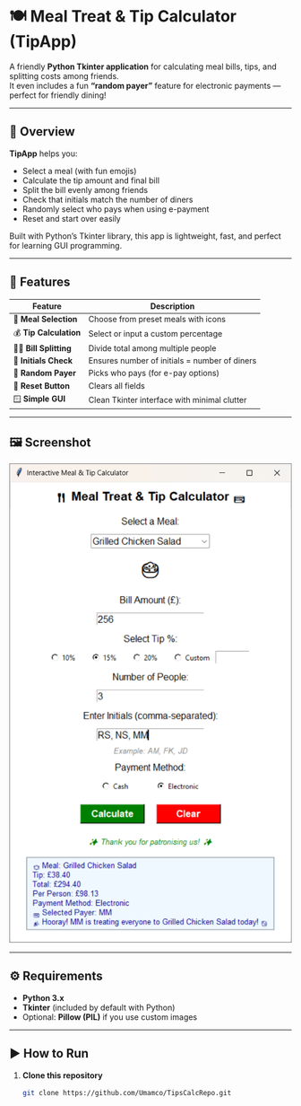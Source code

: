 # 🍽️ Meal Treat & Tip Calculator (TipApp)

A friendly **Python Tkinter application** for calculating meal bills, tips, and splitting costs among friends.  
It even includes a fun **“random payer”** feature for electronic payments — perfect for friendly dining!

---

## 🧭 Overview

**TipApp** helps you:
- Select a meal (with fun emojis)
- Calculate the tip amount and final bill
- Split the bill evenly among friends
- Check that initials match the number of diners
- Randomly select who pays when using e-payment
- Reset and start over easily

Built with Python’s Tkinter library, this app is lightweight, fast, and perfect for learning GUI programming.

---

## 🚀 Features

| Feature | Description |
|----------|--------------|
| 🍕 **Meal Selection** | Choose from preset meals with icons |
| 💰 **Tip Calculation** | Select or input a custom percentage |
| 🧍‍♂️ **Bill Splitting** | Divide total among multiple people |
| 🧾 **Initials Check** | Ensures number of initials = number of diners |
| 🎲 **Random Payer** | Picks who pays (for e-pay options) |
| 🧼 **Reset Button** | Clears all fields |
| 🪟 **Simple GUI** | Clean Tkinter interface with minimal clutter |

---

## 🖼️ Screenshot

![Meal Tip Calculator Screenshot](screenshots/calculator_demo.png)

---

## ⚙️ Requirements

- **Python 3.x**
- **Tkinter** (included by default with Python)
- Optional: **Pillow (PIL)** if you use custom images

---

## ▶️ How to Run

1. **Clone this repository**  
   ```bash
   git clone https://github.com/Umamco/TipsCalcRepo.git



